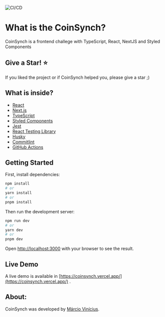 ![CI/CD](https://github.com/marciovcampos/coinsynch/actions/workflows/main.yml/badge.svg)

What is the CoinSynch?
=====================

CoinSynch is a frontend challege with TypeScript, React, NextJS and Styled Components

## Give a Star! :star:
If you liked the project or if CoinSynch helped you, please give a star ;)

## What is inside?

- [React](https://www.typescriptlang.org/)
- [Next.js](https://nextjs.org/)
- [TypeScript](https://www.typescriptlang.org/)
- [Styled Components](https://styled-components.com/)
- [Jest](https://jestjs.io/)
- [React Testing Library](https://testing-library.com/docs/react-testing-library/intro)
- [Husky](https://github.com/typicode/husky)
- [Commitlint](https://commitlint.js.org/#/)
- [GitHub Actions](https://github.com/features/actions)

## Getting Started

First, install dependencies:

```bash
npm install
# or
yarn install
# or
pnpm install
```

Then run the development server:

```bash
npm run dev
# or
yarn dev
# or
pnpm dev
```

Open [http://localhost:3000](http://localhost:3000) with your browser to see the result.

## Live Demo
A live demo is available in [https://coinsynch.vercel.app/](https://coinsynch.vercel.app/) .


## About:
CoinSynch was developed by [Márcio Vinícius](https://github.com/marciovcampos).